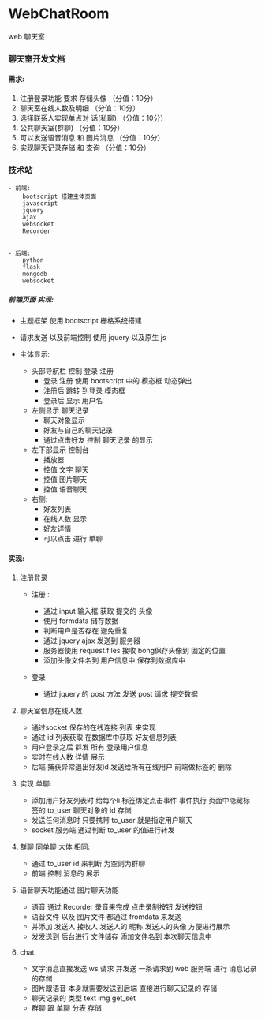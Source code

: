 # WebChatRoom
web 聊天室
### 聊天室开发文档  
#### 需求:
1. 注册登录功能 要求 存储头像  		（分值：10分）
2. 聊天室在线人数及明细 			（分值：10分）
3. 选择联系人实现单点对	话(私聊)  		（分值：10分）
4. 公共聊天室(群聊)  			（分值：10分）
5. 可以发送语音消息 和 图片消息 		（分值：10分）
6. 实现聊天记录存储 和 查询 			（分值：10分）

### 技术站 
    - 前端:
        bootscript 搭建主体页面
        javascript 
        jquery 
        ajax 
        websocket
        Recorder
        
        
    - 后端:
        python
        flask
        mongodb
        websocket
        
         

##### 前端页面 实现:
- 主题框架 使用 bootscript 栅格系统搭建   
- 请求发送 以及前端控制  使用  jquery  以及原生 js 
  
- 主体显示: 
    - 头部导航栏  控制 登录 注册
        - 登录 注册 使用 bootscript 中的 模态框 动态弹出 
        - 注册后 跳转 到登录 模态框
        - 登录后 显示 用户名 
    - 左侧显示 聊天记录
        - 聊天对象显示  
        - 好友与自己的聊天记录  
        - 通过点击好友  控制 聊天记录 的显示  
    - 左下部显示  控制台 
        - 播放器  
        - 控值 文字 聊天  
        - 控值 图片聊天 
        - 控值 语音聊天 
    - 右侧:
        - 好友列表  
        - 在线人数  显示
        - 好友详情  
        - 可以点击 进行 单聊
        
#### 实现:
1. 注册登录
    - 注册 :
        - 通过 input 输入框 获取 提交的 头像  
        - 使用 formdata 储存数据  
        - 判断用户是否存在  避免重复
        - 通过 jquery ajax 发送到 服务器  
        - 服务器使用  request.files 接收 bong保存头像到 固定的位置 
        - 添加头像文件名到 用户信息中  保存到数据库中 
             
    - 登录  
        - 通过 jquery 的 post 方法  发送 post 请求  提交数据
        
2. 聊天室信息在线人数
    - 通过socket 保存的在线连接 列表 来实现
    - 通过 id 列表获取 在数据库中获取 好友信息列表
    - 用户登录之后 群发 所有 登录用户信息
    - 实时在线人数 详情 展示  
    - 后端 捕获异常退出好友id 发送给所有在线用户  前端做标签的 删除
    
3. 实现 单聊:
    - 添加用户好友列表时 给每个li 标签绑定点击事件 
        事件执行 页面中隐藏标签的  to_user 聊天对象的 id 存储
    - 发送任何消息时 只要携带 to_user 就是指定用户聊天
    - socket 服务端 通过判断 to_user 的值进行转发 
4. 群聊 同单聊 大体 相同:
    - 通过 to_user id 来判断 为空则为群聊 
    - 前端 控制 消息的 展示 
    
    
5. 语音聊天功能通过  图片聊天功能
    - 语音 通过 Recorder 录音来完成 点击录制按钮 发送按钮
    - 语音文件 以及 图片文件 都通过 fromdata 来发送  
    - 并添加  发送人 接收人 发送人的 昵称 发送人的头像 方便进行展示
    - 发发送到 后台进行 文件储存 添加文件名到  本次聊天信息中
    
6. chat
    - 文字消息直接发送 ws 请求 并发送 一条请求到 web 服务端 进行 消息记录的存储
    - 图片跟语音 本身就需要发送到后端  直接进行聊天记录的 存储  
    - 聊天记录的 类型  text  img  get_set  
    - 群聊 跟 单聊 分表 存储
    
    
    
   


